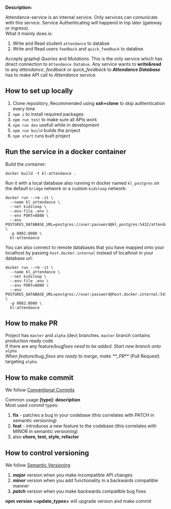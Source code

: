 **Description:**

Attendance-service is an internal service. Only services can comunicate with this service. Service Authenticating will happend in top later (gateway or ingress).  
What it mainly does is:

1.  Write and Read student `attendance` to databse
2.  Write and Read users `feedback` and `quick_feedback` to databse.

Accepts graphql _Queries_ and _Mutations_. This is the only service which has direct connection to `Attendance Databse`. Any service wants to **write&read** to any _attendance_, _feedback_ or _quick_feedback_ to **_Attendance Database_** has to make API call to _Attendance_ service.

## How to set up locally

1. Clone repository, Recommended using **ssh+clone** to skip authentication every time
2. `npm i` to install required packages
3. `npm run test` to make sure all APIs work
4. `npm run dev` usefull while in development
5. `npm run build` builds the project
6. `npm start` runs built project

## Run the service in a docker container

Build the container:

```shell
docker build -t kl-attendance .
```

Run it with a local database also running in docker named `kl_postgres` on the default `bridge` network or a custom `kidsloop` network:

```shell
docker run --rm -it \
  --name kl_attendance \
  --net kidsloop \
  --env-file .env \
  --env PORT=8080 \
  --env POSTGRES_DATABASE_URL=postgres://user:password@kl_postgres:5432/attendance_db  \
  -p 8082:8080 \
  kl-attendance
```

You can also connect to remote databases that you have mapped onto your localhost by passing `host.docker.internal` instead of localhost in your database url:

```shell
docker run --rm -it \
  --name kl_attendance \
  --net kidsloop \
  --env-file .env \
  --env PORT=8080 \
  --env POSTGRES_DATABASE_URL=postgres://user:password@host.docker.internal:5432/attendance_db  \
  -p 8082:8080 \
  kl-attendance
```

## How to make PR

Project has `master` and `alpha` (dev) branches. `master` branch contains production ready code  
If there are any feature/bug*fixes need to be added. Start new branch onto `alpha`  
When feature/bug_fixes are ready to merge, make \*\*\_PR*\*\* (Pull Request) targeting `alpha`

## How to make commit

We follow [Conventional Commits](https://www.conventionalcommits.org/en/v1.0.0-beta.2/)

Common usage **[type]: description**  
Most used commit types:

1. **fix** - patches a bug in your codebase (this correlates with PATCH in semantic versioning)
2. **feat** - introduces a new feature to the codebase (this correlates with MINOR in semantic versioning)
3. also **chore, test, style, refactor**

## How to control versioning

We follow [Semantic Versioning](https://semver.org/)

1. **_major_** version when you make incompatible API changes
2. **_minor_** version when you add functionality in a backwards compatible manner
3. **_patch_** version when you make backwards compatible bug fixes

**npm version <update_types>** will upgrade version and make commit
